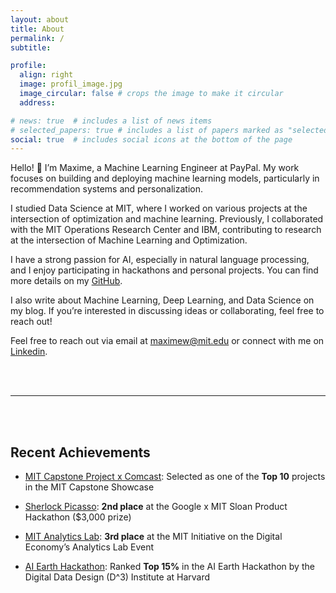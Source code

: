 ```yaml
---
layout: about
title: About
permalink: /
subtitle: 

profile:
  align: right
  image: profil_image.jpg
  image_circular: false # crops the image to make it circular
  address:

# news: true  # includes a list of news items
# selected_papers: true # includes a list of papers marked as "selected={true}"
social: true  # includes social icons at the bottom of the page
---
```


Hello! :wave: I’m Maxime, a Machine Learning Engineer at PayPal. My work focuses on building and deploying machine learning models, particularly in recommendation systems and personalization.

I studied Data Science at MIT, where I worked on various projects at the intersection of optimization and machine learning. Previously, I collaborated with the MIT Operations Research Center and IBM, contributing to research at the intersection of Machine Learning and Optimization.

I have a strong passion for AI, especially in natural language processing, and I enjoy participating in hackathons and personal projects. You can find more details on my [GitHub](https://github.com/maxime7770).

I also write about Machine Learning, Deep Learning, and Data Science on my blog. If you’re interested in discussing ideas or collaborating, feel free to reach out!

Feel free to reach out via email at [maximew@mit.edu](mailto:) or connect with me on [Linkedin](https://www.linkedin.com/in/maxime-wolf/).



<br />
<br />

---

<br />
<br />

<!-- ![Alt text for the GIF](assets/img/giphy.gif) -->
<!-- <img src="assets/img/giphy.gif" width="100" alt="Example GIF"> -->

<!-- <table>
  <tr>
    <td><img src="assets/img/giphy.gif" alt="First GIF" style="width: 100px;"></td>
    <td style="font-size: 30px; font-weight: bold;">Recent Achievements</td>
    <td><img src="assets/img/giphy.gif" alt="Second GIF" style="width: 100px;"></td>
  </tr>
</table> -->


## Recent Achievements

- [MIT Capstone Project x Comcast](https://www.maximewolf.com/projects/MIT_Capstone_Project/): Selected as one of the **Top 10** projects in the MIT Capstone Showcase
- [Sherlock Picasso](https://github.com/maxime7770/Sherlock-Picasso): **2nd place** at the Google x MIT Sloan Product Hackathon ($3,000 prize)
- [MIT Analytics Lab](https://maxime7770.github.io/projects/AI_Powered_Email_Assistant_for_CMA-CGM/): **3rd place** at the MIT Initiative on the Digital Economy’s Analytics Lab Event

- [AI Earth Hackathon](https://github.com/maxime7770/AI-Earth-Hackathon): Ranked **Top 15%** in the AI Earth Hackathon by the Digital Data Design (D^3) Institute at Harvard

<br />
<br />
